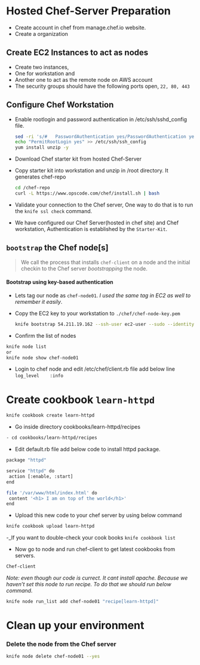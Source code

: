 # Hosted Chef-Server Preparation
 - Create account in chef from manage.chef.io website. 
 - Create a organization

## Create EC2 Instances to act as nodes
- Create two instances,
 - One for workstation and 
 - Another one to act as the remote node on AWS account
- The security groups should have the following ports open, `22, 80, 443`
 
## Configure Chef Workstation
- Enable rootlogin and password authentication in /etc/ssh/sshd_config file.

	```sh
	sed -ri 's/#   PasswordAuthentication yes/PasswordAuthentication yes/g' /etc/ssh/ssh_config
	echo "PermitRootLogin yes" >> /etc/ssh/ssh_config
	yum install unzip -y
	```
- Download Chef starter kit from hosted Chef-Server
 - Copy starter kit into workstation and unzip in /root directory. It generates chef-repo
 
	```sh
	cd /chef-repo
	curl -L https://www.opscode.com/chef/install.sh | bash
	```
 - Validate your connection to the Chef server, One way to do that is to run the `knife ssl check` command. 
 
- We have configured our Chef Server(hosted in chef site) and Chef workstation, Authentication is established by the `Starter-Kit`. 

## `bootstrap` the Chef node[s]
> We call the process that installs `chef-client` on a node and the initial checkin to the Chef server _bootstrapping_ the node.
#### Bootstrap using key-based authentication
- Lets tag our node as `chef-node01`. _I used the same tag in EC2 as well to remember it easily_.
- Copy the EC2 key to your workstation to `./chef/chef-node-key.pem`

	```sh
	knife bootstrap 54.211.19.162 --ssh-user ec2-user --sudo --identity-file /chef-repo/.chef/chef-node-key.pem --node-name chef-node01
	```
- Confirm the list of nodes

```sh
knife node list
or
knife node show chef-node01
```
	
- Login to chef node and edit /etc/chef/client.rb file add below line
	```log_level	:info ```


# Create cookbook `learn-httpd`

```sh
knife cookbook create learn-httpd
```
- Go inside directory cookbooks/learn-httpd/recipes 
```sh	
- cd cookbooks/learn-httpd/recipes
```
- Edit default.rb file add below code to install httpd package.
```sh
package "httpd"

service "httpd" do
 action [:enable, :start]
end

file '/var/www/html/index.html' do
 content '<h1> I am on top of the world</h1>'
end
```

- Upload this new code to your chef server by using below command
```sh
knife cookbook upload learn-httpd
```
 -_If you want to double-check your cook books `knife cookbook list`
- Now go to node and run chef-client to get latest cookbooks from servers.
```sh
Chef-client
```
_Note: even though our code is currect. It cant install apache. Because we haven’t set this node to run recipe. To do that we should run below command._
```sh
knife node run_list add chef-node01 "recipe[learn-httpd]"
```

# Clean up your environment

### Delete the node from the Chef server

```sh
knife node delete chef-node01 --yes
```
